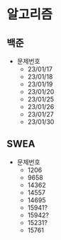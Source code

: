 # 알고리즘
## 백준
 - 문제번호
   - 23/01/17
   - 23/01/18
   - 23/01/19
   - 23/01/20
   - 23/01/25
   - 23/01/26
   - 23/01/27
   - 23/01/30 


## SWEA
- 문제번호
  - 1206
  - 9658
  - 14362
  - 14557
  - 14695
  - 15941?
  - 15942?
  - 15231?
  - 15761
